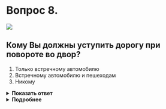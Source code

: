 # Вопрос 8.

![](https://s.drom.ru/i24228/pdd/tickets/2016/1543885064.jpg)

## Кому Вы должны уступить дорогу при повороте во двор?

1. Только встречному автомобилю
2. Встречному автомобилю и пешеходам
3. Никому

<details>
<summary><b>Показать ответ</b></summary>
Правильный ответ: 2
</details>
<details>
<summary><b>Подробнее</b></summary>
При повороте налево вне перекрестка водитель безрельсового ТС обязан уступить дорогу встречным ТС и пешеходам, путь движения которых он пересекает. 
(Пункты 8.3, 8.8 ПДД)
</details>